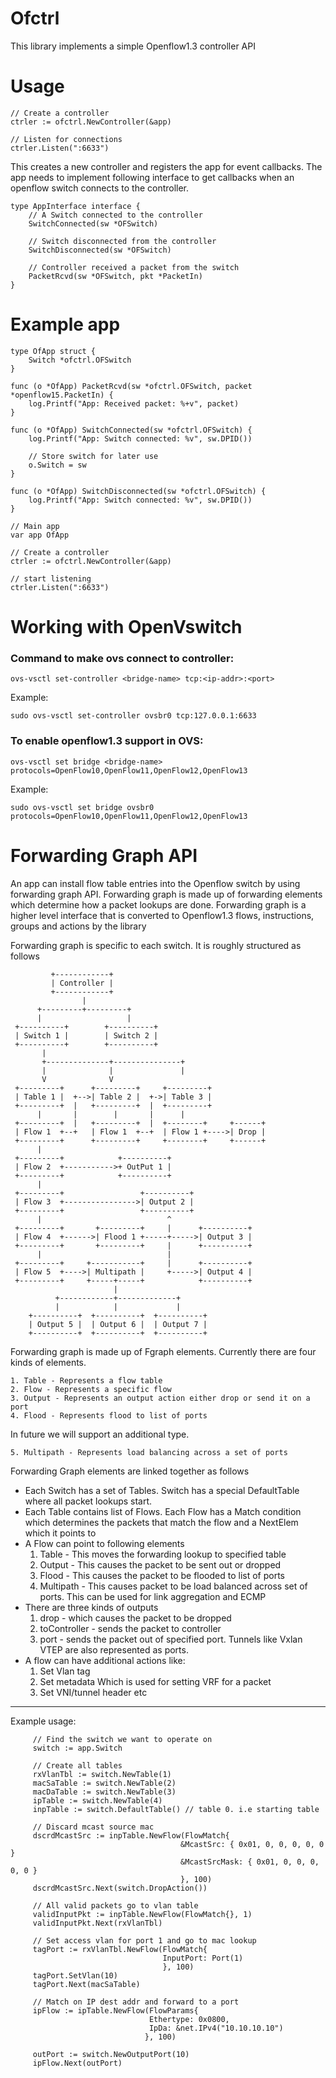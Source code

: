 # Ofctrl

This library implements a simple Openflow1.3 controller API

# Usage

    // Create a controller
    ctrler := ofctrl.NewController(&app)

    // Listen for connections
    ctrler.Listen(":6633")


This creates a new controller and registers the app for event callbacks. The app needs to implement following interface to get callbacks when an openflow switch connects to the controller.


    type AppInterface interface {
        // A Switch connected to the controller
        SwitchConnected(sw *OFSwitch)

        // Switch disconnected from the controller
        SwitchDisconnected(sw *OFSwitch)

        // Controller received a packet from the switch
        PacketRcvd(sw *OFSwitch, pkt *PacketIn)
    }

# Example app

    type OfApp struct {
        Switch *ofctrl.OFSwitch
    }

    func (o *OfApp) PacketRcvd(sw *ofctrl.OFSwitch, packet *openflow15.PacketIn) {
        log.Printf("App: Received packet: %+v", packet)
    }

    func (o *OfApp) SwitchConnected(sw *ofctrl.OFSwitch) {
        log.Printf("App: Switch connected: %v", sw.DPID())

        // Store switch for later use
        o.Switch = sw
    }

    func (o *OfApp) SwitchDisconnected(sw *ofctrl.OFSwitch) {
        log.Printf("App: Switch connected: %v", sw.DPID())
    }

    // Main app
    var app OfApp

    // Create a controller
    ctrler := ofctrl.NewController(&app)

    // start listening
    ctrler.Listen(":6633")

# Working with OpenVswitch

### Command to make ovs connect to controller:
`ovs-vsctl set-controller <bridge-name> tcp:<ip-addr>:<port>`

Example:

    sudo ovs-vsctl set-controller ovsbr0 tcp:127.0.0.1:6633

### To enable openflow1.3 support in OVS:
`ovs-vsctl set bridge <bridge-name> protocols=OpenFlow10,OpenFlow11,OpenFlow12,OpenFlow13`

Example:

    sudo ovs-vsctl set bridge ovsbr0 protocols=OpenFlow10,OpenFlow11,OpenFlow12,OpenFlow13

# Forwarding Graph API
An app can install flow table entries into the Openflow switch by using forwarding graph API.
Forwarding graph is made up of forwarding elements which determine how a packet lookups are done. Forwarding graph is a higher level interface that is converted to Openflow1.3 flows, instructions, groups and actions by the library

 Forwarding graph is specific to each switch. It is roughly structured as follows
```
         +------------+
         | Controller |
         +------------+
                |
      +---------+---------+
      |                   |
 +----------+        +----------+
 | Switch 1 |        | Switch 2 |
 +----------+        +----------+
       |
       +--------------+---------------+
       |              |               |
       V              V
 +---------+      +---------+     +---------+
 | Table 1 |  +-->| Table 2 |  +->| Table 3 |
 +---------+  |   +---------+  |  +---------+
      |       |        |       |      |
 +---------+  |   +---------+  |  +--------+     +------+
 | Flow 1  +--+   | Flow 1  +--+  | Flow 1 +---->| Drop |
 +---------+      +---------+     +--------+     +------+
      |
 +---------+            +----------+
 | Flow 2  +----------->+ OutPut 1 |
 +---------+            +----------+
      |
 +---------+                 +----------+
 | Flow 3  +---------------->| Output 2 |
 +---------+                 +----------+
      |                            ^
 +---------+       +---------+     |      +----------+
 | Flow 4  +------>| Flood 1 +-----+----->| Output 3 |
 +---------+       +---------+     |      +----------+
      |                            |
 +---------+     +-----------+     |      +----------+
 | Flow 5  +---->| Multipath |     +----->| Output 4 |
 +---------+     +-----+-----+            +----------+
                       |
          +------------+-------------+
          |            |             |
    +----------+  +----------+  +----------+
    | Output 5 |  | Output 6 |  | Output 7 |
    +----------+  +----------+  +----------+
```

 Forwarding graph is made up of Fgraph elements. Currently there are four
 kinds of elements.

    1. Table - Represents a flow table
    2. Flow - Represents a specific flow
    3. Output - Represents an output action either drop or send it on a port
    4. Flood - Represents flood to list of ports

In future we will support an additional type.

    5. Multipath - Represents load balancing across a set of ports

Forwarding Graph elements are linked together as follows

 - Each Switch has a set of Tables. Switch has a special DefaultTable where all packet lookups start.
 - Each Table contains list of Flows. Each Flow has a Match condition which determines the packets that match the flow and a NextElem which it points to
 - A Flow can point to following elements
      1. Table - This moves the forwarding lookup to specified table
      2. Output - This causes the packet to be sent out or dropped
      3. Flood  - This causes the packet to be flooded to list of ports
      4. Multipath - This causes packet to be load balanced across set of ports. This can be used for link aggregation and ECMP
 - There are three kinds of outputs
      1. drop - which causes the packet to be dropped
      2. toController - sends the packet to controller
      3. port - sends the packet out of specified port. Tunnels like Vxlan VTEP are also represented as ports.
 - A flow can have additional actions like:
    1. Set Vlan tag
    2. Set metadata Which is used for setting VRF for a packet
    3. Set VNI/tunnel header etc

 ----------------------------------------------------------------
 Example usage:
```
     // Find the switch we want to operate on
     switch := app.Switch

     // Create all tables
     rxVlanTbl := switch.NewTable(1)
     macSaTable := switch.NewTable(2)
     macDaTable := switch.NewTable(3)
     ipTable := switch.NewTable(4)
     inpTable := switch.DefaultTable() // table 0. i.e starting table

     // Discard mcast source mac
     dscrdMcastSrc := inpTable.NewFlow(FlowMatch{
                                      &McastSrc: { 0x01, 0, 0, 0, 0, 0 }
                                      &McastSrcMask: { 0x01, 0, 0, 0, 0, 0 }
                                      }, 100)
     dscrdMcastSrc.Next(switch.DropAction())

     // All valid packets go to vlan table
     validInputPkt := inpTable.NewFlow(FlowMatch{}, 1)
     validInputPkt.Next(rxVlanTbl)

     // Set access vlan for port 1 and go to mac lookup
     tagPort := rxVlanTbl.NewFlow(FlowMatch{
                                  InputPort: Port(1)
                                  }, 100)
     tagPort.SetVlan(10)
     tagPort.Next(macSaTable)

     // Match on IP dest addr and forward to a port
     ipFlow := ipTable.NewFlow(FlowParams{
                               Ethertype: 0x0800,
                               IpDa: &net.IPv4("10.10.10.10")
                              }, 100)

     outPort := switch.NewOutputPort(10)
     ipFlow.Next(outPort)
```
